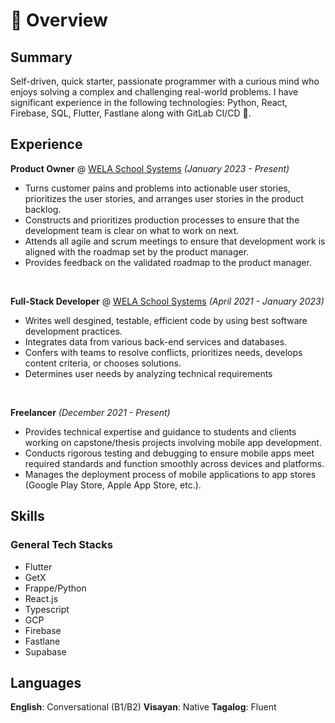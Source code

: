 # 📖 Overview

## Summary

Self-driven, quick starter, passionate programmer with a curious mind who enjoys solving a complex and challenging real-world problems.
I have significant experience in the following technologies: Python, React, Firebase, SQL, Flutter, Fastlane along with GitLab CI/CD 🚀.


## Experience

**Product Owner** @ [WELA School Systems](https://wela.online/en/) _(January 2023  - Present)_

- Turns customer pains and problems into actionable user stories, prioritizes the user stories, and arranges user stories in the product backlog.
- Constructs and prioritizes production processes to ensure that the development team is clear on what to work on next.
- Attends all agile and scrum meetings to ensure that development work is aligned with the roadmap set by the product manager.
- Provides feedback on the validated roadmap to the product manager.

&nbsp;

**Full-Stack Developer** @ [WELA School Systems](https://wela.online/en/) _(April 2021 - January 2023)_

- Writes well desgined, testable, efficient code by using best software development practices.
- Integrates data from various back-end services and databases.
- Confers with teams to resolve conflicts, prioritizes needs, develops content criteria, or chooses solutions.
- Determines user needs by analyzing technical requirements

&nbsp;

**Freelancer**  _(December  2021 - Present)_

- Provides technical expertise and guidance to students and clients working on capstone/thesis projects involving mobile app development.
- Conducts rigorous testing and debugging to ensure mobile apps meet required standards and function smoothly across devices and platforms.
- Manages the deployment process of mobile applications to app stores (Google Play Store, Apple App Store, etc.).


## Skills

### General Tech Stacks
- Flutter 
- GetX
- Frappe/Python
- React.js
- Typescript
- GCP
- Firebase
- Fastlane
- Supabase


## Languages
**English**: Conversational (B1/B2)
**Visayan**: Native
**Tagalog**: Fluent
